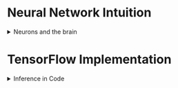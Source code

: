 # Neural Network Intuition
<details>
  <summary>Neurons and the brain</summary>
    
  <hr>
    
  
  When neural networks were first invented many decades ago, the original motivation was to write software that could mimic how the human brain or how the biological brain learns and thinks. Even though today, neural networks, sometimes also called artificial neural networks, have become very different than how any of us might think about how the brain actually works and learns. Some of the biological motivations still remain in the way we think about artificial neural networks or computer neural networks today. Let's start by taking a look at how the brain works and how that relates to neural networks.   
    
Even though today's neural networks have almost nothing to do with how the brain learns, there was the early motivation of trying to build software to mimic the brain. So how does the brain work? Here's a diagram illustrating what neurons in a brain look like. 
    
  ![image](https://github.com/AyeshaIrshad1337/Advance-Learning-Algorithm/assets/104616632/f51a09f7-a3b3-4cc4-9a82-f8d0cab2956d)

    
  All of human thought is from neurons like this in your brain and mine, sending electrical impulses and sometimes forming new connections of other neurons. Given a neuron like this one, it has a number of inputs where it receives electrical impulses from other neurons, and then this neuron that I've circled carries out some computations and will then send this outputs to other neurons by this electrical impulses, and this upper neuron's output in turn becomes the input to this neuron down below, which again aggregates inputs from multiple other neurons to then maybe send its own output, to yet other neurons, and this is the stuff of which human thought is made. 
    
  ![image](https://github.com/AyeshaIrshad1337/Advance-Learning-Algorithm/assets/104616632/dd72218b-9b72-4339-ab16-b550bbed6590)
  
  
  Here's a simplified diagram of a biological neuron. A neuron comprises a cell body shown here on the left, and if you have taken a class in biology, you may recognize this to be the nucleus of the neuron. As we saw on the previous slide, the neuron has different inputs. In a biological neuron, the input wires are called the dendrites, and it then occasionally sends electrical impulses to other neurons via the output wire, which is called the axon. Don't worry about these biological terms. If you saw them in a biology class, you may remember them, but you don't really need to memorize any of these terms for the purpose of building artificial neural networks. But this biological neuron may then send electrical impulses that become the input to another neuron. So the artificial neural network uses a very simplified Mathematical model of what a biological neuron does. I'm going to draw a little circle here to denote a single neuron. What a neuron does is it takes some inputs, one or more inputs, which are just numbers. It does some computation and it outputs some other number, which then could be an input to a second neuron, shown here on the right. When you're building an artificial neural network or deep learning algorithm, rather than building one neuron at a time, you often want to simulate many such neurons at the same time. In this diagram, I'm drawing three neurons. What these neurons do collectively is input a few numbers, carry out some computation, and output some other numbers.  
  ### Why is it that only in the last handful of years that neural networks have really taken off?
    
  ![image](https://github.com/AyeshaIrshad1337/Advance-Learning-Algorithm/assets/104616632/fe6de8e1-bd09-4613-83c5-42169d6dbb69)

  Let see the plot on the horizontal axis the amount of data you have for a problem, and on the vertical axis, the performance or the accuracy of a learning algorithm applied to that problem.  
  Due the rise of data thanks to internet and rise of processors i.e Faster computer process GPU. Now we can use large neural network on large data which will give us a high performance.

</details>

# TensorFlow Implementation 
<details>
  <summary>Inference in Code</summary>
  
 + TensorFlow is one of the leading frameworks to implementing deep learning algorithms. 
  + The other popular tool is PyTorch. But we're going to focus in this specialization on TensorFlow. 
  ## how you can implement inferencing code using TensorFlow. Let's dive in. 
  One of the remarkable things about neural networks is the same algorithm can be applied to so many different applications. 
    
  Lets use an example to illustrate inference. Sometimes I do like to roast coffee beans myself at home. My favorite is actually Colombian coffee beans. Can the learning algorithm help optimize the quality of the beans you get from a roasting process like this? When you're roasting coffee, two parameters you get to control are the temperature at which you're heating up the raw coffee beans to turn them into nicely roasted coffee beans, as well as the duration or how long are you going to roast the beans.  
    
  ![image](https://github.com/AyeshaIrshad1337/Advance-Learning-Algorithm/assets/104616632/6762752f-01b1-47b9-b67a-1d599a5f1487)
  
  In this slightly simplified example, we've created the datasets of different temperatures and different durations, as well as labels showing whether the coffee you roasted is good-tasting coffee. Where cross here, the positive cross y equals 1 corresponds to good coffee, and all the negative cross corresponds to bad coffee. It looks like a reasonable way to think of this dataset is if you cook it at too lower temperature, it doesn't get roasted and it ends up undercooked. If you cook it, not for long enough, the duration is too short, it's also not a nicely roasted set of beans. Finally, if you were to cook it either for too long or for too higher temperature, then you end up with overcooked beans. They're a little bit burnt beans. There's not good coffee either. It's only points within this little triangle here that corresponds to good coffee. 
  
  ![image](https://github.com/AyeshaIrshad1337/Advance-Learning-Algorithm/assets/104616632/37c0dfff-34d3-41ab-90c2-81aaa115392e)
  
   This example is simplified a bit from actual coffee roasting. Even though this example is a simplified one for the purpose of illustration, there have actually been serious projects using machine learning to optimize coffee roasting as well. The task is given a feature vector x with both temperature and duration, say 200 degrees Celsius for 17 minutes, how can we do inference in a neural network to get it to tell us whether or not this temperature and duration setting will result in good coffee or not?   
    
  ![image](https://github.com/AyeshaIrshad1337/Advance-Learning-Algorithm/assets/104616632/d88f2418-670c-4302-84ca-9ddc85c383ec)
  
  We're going to set x to be an array of two numbers. The input features 200 degrees celsius and 17 minutes. Then you create Layer 1 as this first hidden layer, the neural network, as dense open parenthesis units 3, that means three units or three hidden units in this layer using as the activation function, the sigmoid function. Dense is another name for the layers of a neural network that we've learned about so far. As you learn more about neural networks, you learn about other types of layers as well. But for now, we'll just use the dense layer, which is the layer type you've learned about in the last few lectures for all of our examples. Next, you compute a1 by taking Layer 1, which is actually a function, and applying this function Layer 1 to the values of x. That's how you get a1, which is going to be a list of three numbers because Layer 1 had three units. So a1 here may, just for the sake of illustration, be 0.2, 0.7, 0.3. 
    
  ![image](https://github.com/AyeshaIrshad1337/Advance-Learning-Algorithm/assets/104616632/3e149c68-0055-4cd8-bc1d-d4e543dc8249)
  
  
  Next, for the second hidden layer, Layer 2, would be dense. Now this time it has one unit and again to sigmoid activation function, and you can then compute a2 by applying this Layer 2 function to the activation values from Layer 1 to a1. That will give you the value of a2, which for the sake of illustration is maybe 0.8. Finally, if you wish to threshold it at 0.5, then you can just test if a2 is greater and equal to 0.5 and set y-hat equals to one or zero positive or negative cross accordingly. That's how you do inference in the neural network using TensorFlow. 
  
  ![image](https://github.com/AyeshaIrshad1337/Advance-Learning-Algorithm/assets/104616632/e0d0c6da-2c55-4c5b-821a-daf4d5ef0d09)
  
  There are some additional details that I didn't go over here, such as how to load the TensorFlow library and how to also load the parameters w and b of the neural network. But we'll go over that in the lab. Please be sure to take a look at the lab. But these are the key steps for forward propagation in how you compute a1 and a2 and optionally threshold a2. 
    
####  Let's look at one more example 
    
  ![image](https://github.com/AyeshaIrshad1337/Advance-Learning-Algorithm/assets/104616632/665c1ac3-dd5b-4a50-b01a-0a5e2a7ce015)

 In this example, x is a list of the pixel intensity values. So x is equal to a numpy array of this list of pixel intensity values. Then to initialize and carry out one step of forward propagation, Layer 1 is a dense layer with 25 units and the sigmoid activation function. You then compute a1 equals the Layer 1 function applied to x. To build and carry out inference through the second layer, similarly, you set up Layer 2 as follows, and then computes a2 as Layer 2 applied to a1. Then finally, Layer 3 is the third and final dense layer. Then finally, you can optionally threshold a3 to come up with a binary prediction for y-hat. 
    
  ![image](https://github.com/AyeshaIrshad1337/Advance-Learning-Algorithm/assets/104616632/3bfab1b2-4532-4be6-9039-d1587079a7ce)

    
  That's the syntax for carrying out inference in TensorFlow. One thing I briefly alluded to is the structure of the numpy arrays. TensorFlow treats data in a certain way that is important to get right.
</details>
